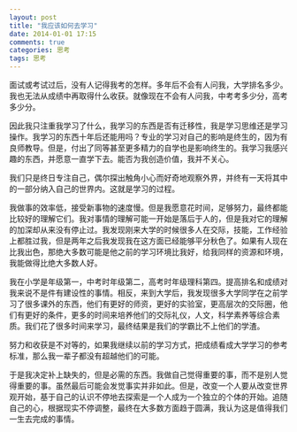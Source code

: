 ```yaml
---
layout: post
title: "我应该如何去学习"
date: 2014-01-01 17:15
comments: true
categories: 思考
tags: 思考
---
```

面试或考试过后，没有人记得我考的怎样。多年后不会有人问我，大学排名多少。我也无法从成绩中再取得什么收获。就像现在不会有人问我，中考考多少分，高考多少分。

<!--more-->

因此我只注重我学习了什么，我学习的东西是否有迁移性，我是学习思维还是学习操作。我学习的东西十年后还能用吗？专业的学习对自己的影响是终生的，因为有良师教导。但是，付出了同等甚至更多精力的自学也是影响终生的。我学习我感兴趣的东西，并愿意一直学下去。能否为我创造价值，我并不关心。

我们只是终日专注自己，偶尔探出触角小心而好奇地观察外界，并终有一天将其中的一部分纳入自己的世界内。这就是学习的过程。

我做事的效率低，接受新事物的速度慢。但是我愿意花时间，足够努力，最终都能比较好的理解它们。我对事情的理解可能一开始是落后于人的，但是我对它的理解的加深却从来没有停止过。我发现刚来大学的时候很多人在交际，技能，工作经验上都胜过我，但是两年之后我发现我在这方面已经能够平分秋色了。如果有人现在比我出色，那绝大多数可能是他之前的学习环境比我好，给我同样的资源和环境，我能做得比绝大多数人好。

我在小学是年级第一，中考时年级第二，高考时年级理科第四。提高排名和成绩对我来说不是件有建设性的事情。相反，来到大学后，我发现很多大学同学在之前学习了很多课外的东西，他们有更好的师资，更好的实验室，更高层次的交际圈，他们有更好的条件，更多的时间来培养他们的交际礼仪，人文，科学素养等综合素质。我们花了很多时间来学习，最终结果是我们的学霸比不上他们的学渣。

努力和收获是不对等的，如果我继续以前的学习方式，把成绩看成大学学习的参考标准，那么我一辈子都没有超越他们的可能。

于是我决定补上缺失的，但是必需的东西。我做自己觉得重要的事，而不是别人觉得重要的事。虽然最后可能会发觉事实并非如此。但是，改变一个人要从改变世界观开始，基于自己的认识不停地去探索是一个人成为一个独立的个体的开始。追随自己的心，根据现实不停调整，最终在大多数方面趋于圆满，我认为这是值得我们一生去完成的事情。

